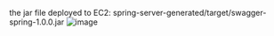 the jar file deployed to EC2:
spring-server-generated/target/swagger-spring-1.0.0.jar
![image](https://github.com/user-attachments/assets/57d48bd9-7a4e-49a5-a8ad-e8d54b3e667a)

